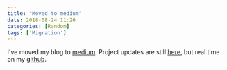 ```yaml
---
title: "Moved to medium"
date: 2018-08-24 11:26
categories: [Random]
tags: ['Migration']
---
```


I've moved my blog to [medium](https://medium.com/@ryanjones_io). Project updates are still [here](http://bool.ca/blog/projects), but real
time on my [github](https://github.com/ryanjones).